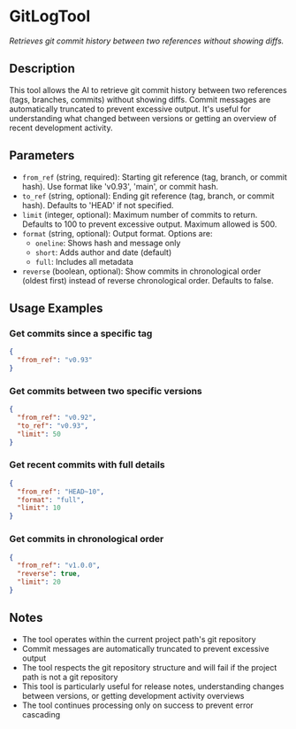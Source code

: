 ﻿# GitLogTool
*Retrieves git commit history between two references without showing diffs.*

## Description
This tool allows the AI to retrieve git commit history between two references (tags, branches, commits) without showing diffs. Commit messages are automatically truncated to prevent excessive output. It's useful for understanding what changed between versions or getting an overview of recent development activity.

## Parameters
- `from_ref` (string, required): Starting git reference (tag, branch, or commit hash). Use format like 'v0.93', 'main', or commit hash.
- `to_ref` (string, optional): Ending git reference (tag, branch, or commit hash). Defaults to 'HEAD' if not specified.
- `limit` (integer, optional): Maximum number of commits to return. Defaults to 100 to prevent excessive output. Maximum allowed is 500.
- `format` (string, optional): Output format. Options are:
  - `oneline`: Shows hash and message only
  - `short`: Adds author and date (default)
  - `full`: Includes all metadata
- `reverse` (boolean, optional): Show commits in chronological order (oldest first) instead of reverse chronological order. Defaults to false.

## Usage Examples

### Get commits since a specific tag
```json
{
  "from_ref": "v0.93"
}
```

### Get commits between two specific versions
```json
{
  "from_ref": "v0.92",
  "to_ref": "v0.93",
  "limit": 50
}
```

### Get recent commits with full details
```json
{
  "from_ref": "HEAD~10",
  "format": "full",
  "limit": 10
}
```

### Get commits in chronological order
```json
{
  "from_ref": "v1.0.0",
  "reverse": true,
  "limit": 20
}
```

## Notes
- The tool operates within the current project path's git repository
- Commit messages are automatically truncated to prevent excessive output
- The tool respects the git repository structure and will fail if the project path is not a git repository
- This tool is particularly useful for release notes, understanding changes between versions, or getting development activity overviews
- The tool continues processing only on success to prevent error cascading